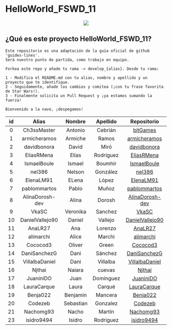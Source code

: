 # HelloWorld_FSWD_11

<p align="center">
    <img src="https://codespaceacademy.com/wp-content/uploads/2021/02/logo-negro.png" >	
</p>


## ¿Qué es este proyecto HelloWorld_FSWD_11?
```
Este repositorio es una adaptación de la guía oficial de github 'guides-lines'. 
Será nuestro punto de partida, como trabajo en equipo.

Forkea este repo y añade tu rama -> develop_{alias}. Desde tu rama:

1 - Modifica el README.md con tu alias, nombre y apellido y un proyecto que te identifique.
2 - Seguidamente, añade los cambios y comitea (¡con tu frase favorita de Star Wars!).
3 - Finalmente solicita un Pull Request y ¡ya estamos sumando la fuerza!

Bienvenido a la nave, ¡despegamos!
```

| id | Alias | Nombre | Apellido | Repositorio |
| :-------: | :-------: | :------: | :------: | :-------: |
| 0 | Ch3ssMaster | Antonio | Cebrián | [bitGames](https://github.com/Ch3ssMaster/bitgames) |
| 1 | armicheramos | Armiche | Ramos | [armicheramos](https://github.com/armicheramos/armicheramos) |
| 2 | davidbonora | David | Miró | [davidbonora](https://github.com/davidbonora/davidbonora) |
| 3 | EliasRMena | Elías | Rodríguez | [EliasRMena](https://github.com/EliasRMena/EliasRMena) |
| 4 | IsmaelBoule | Ismael | Boumhir | [IsmaelBoule](https://github.com/IsmaelBoule/IsmaelBoule) |
| 5 | nel386 | Nelson | González | [nel386](https://github.com/nel386/nel386) |
| 6 | ElenaLM91 | ELena | López | [ElenaLM91](https://github.com/ElenaLM91)|
| 7 | pablommartos | Pablo | Muñoz | [pablommartos](https://github.com/pablommartos/pablommartos)|
| 8 | AlinaDorosh-dev | Alina | Dorosh | [AlinaDorosh-dev](https://github.com/AlinaDorosh-dev/AlinaDorosh-dev)|
| 9 | VkaSC | Veronika | Sanchez | [VkaSC](https://github.com/VkaSC/VkaSC)|
|10 | DanielVallejo90 | Daniel | Vallejo | [DanielVallejo90](https://github.com/DanielVallejo90/DanielVallejo90)|
|11 | AnaLR27 | Ana | Lorenzo | [AnaLR27](https://github.com/AnaLR27/AnaLR27)|
|12 | alimarchi | Alice | Marchi | [alimarchi](https://github.com/alimarchi/alimarchi)|
|13 | Cococod3 | Oliver | Green | [Cococod3](https://github.com/Cococod3/Cococod3)|
|14 | DaniSanchezG | Dani | Sánchez | [DaniSanchezG](https://github.com/DaniSanchezG/DaniSanchezG)|
|15 | VillalbaDaniel | Dani | Villalba | [VillalbaDaniel](https://github.com/VillalbaDaniel/VillalbaDaniel)|
|16 | Njthai | Naiara | cuevas | [Njthai](https://github.com/Njthai/Njthai.git)|
|17 | JuaniniDO | Juan | Domínguez |  [JuaniniDO](https://github.com/JuaniniDO/JuaniniDO)|
|18 | LauraCarque | Laura | Carqué |  [LauraCarque](https://github.com/LauraCarque/LauraCarque)|
|19 | Benja022 | Benjamin | Mancera | [Benja022](https://github.com/Benja022)|
|20 | Codezeb | Sebastian | Gonzalez | [Codezeb](https://github.com/Codezeb)|
|21 | Nachomg93 | Nacho | Martín | [Nachomg93](https://github.com/Nachomg93/Nachomg93) |
|23 | isidro9494 | Isidro | Rodriguez | [isidro9494](https://github.com/isidro9494/HelloWorld_FSWD_11) | 